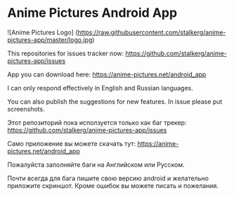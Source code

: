 # Anime Pictures Android App
![Anime Pictures Logo]
(https://raw.githubusercontent.com/stalkerg/anime-pictures-app/master/logo.jpg)

This repositories for issues tracker now: https://github.com/stalkerg/anime-pictures-app/issues

App you can download here: https://anime-pictures.net/android_app

I can only respond effectively in English and Russian languages.

You can also publish the suggestions for new features. In issue please put screenshots. 

Этот репозиторий пока исползуется только как баг трекер: https://github.com/stalkerg/anime-pictures-app/issues

Само приложение вы можете скачать тут: https://anime-pictures.net/android_app

Пожалуйста заполняйте баги на Английском или Русском.

Почти всегда для бага пишите свою версию android и желательно приложите скриншот. Кроме ошибок вы можете писать и пожелания. 

